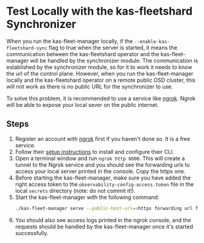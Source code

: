 # Test Locally with the kas-fleetshard Synchronizer

When you run the kas-fleet-manager locally, if the `--enable-kas-fleetshard-sync` flag to true when the server is started, it means the communication between the kas-fleetshard operator and the kas-fleet-manager will be handled by the synchronizer module. The communication is established by the synchronizer module, so for it to work it needs to know the url of the control plane. However, when you run the kas-fleet-manager locally and the kas-fleetshard operator on a remote public OSD cluster,  this will not work as there is no public URL for the synchronizer to use.

To solve this problem, it is recommended to use a service like [ngrok](https://ngrok.com/). Ngrok will be able to expose your local sever on the public internet.

## Steps

1. Register an account with [ngrok](https://ngrok.com/) first if you haven't done so. It is a free service.
2. Follow their [setup instructions](https://dashboard.ngrok.com/get-started/setup) to install and configure their CLI.
3. Open a terminal window and run `ngrok http 8000`. This will create a tunnel to the Ngrok service and you should see the forwarding urls to access your local server printed in the console. Copy the https one.
4. Before starting the kas-fleet-manager, make sure you have added the right access token to the `observability-config-access.token` file in the local `secrets` directory (note: do not commit it!).
5. Start the kas-fleet-manager with the following command:
   ```bash
   ./kas-fleet-manager serve --public-host-url=<https forwarding url from Ngrok> --enable-kas-fleetshard-sync=true <other flags>
   ```
5. You should also see access logs printed in the ngrok console, and the requests should be handled by the kas-fleet-manager once it's started successfully.

